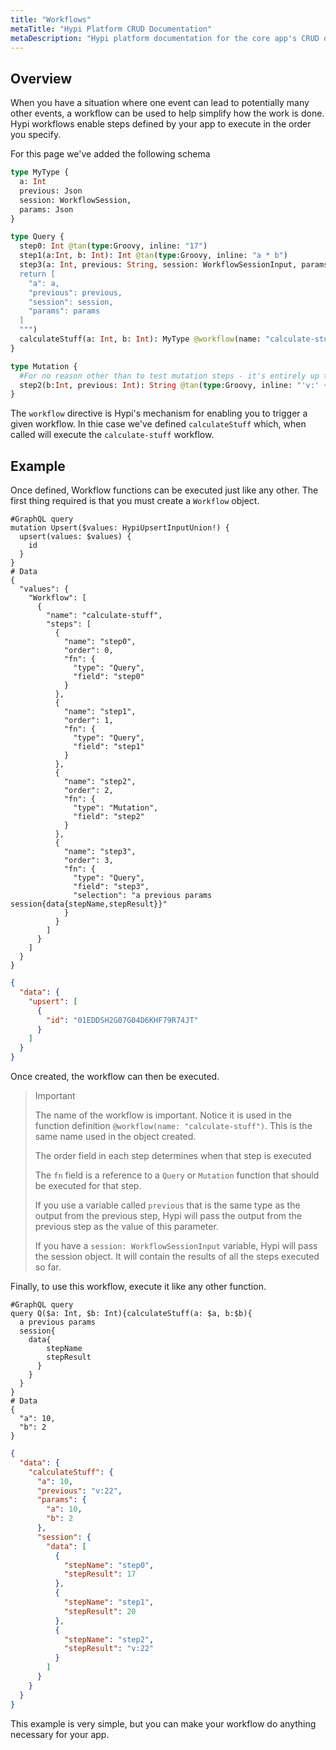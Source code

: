 ```yaml
---
title: "Workflows"
metaTitle: "Hypi Platform CRUD Documentation"
metaDescription: "Hypi platform documentation for the core app's CRUD operations generated for each app"
---
```


## Overview

When you have a situation where one event can lead to potentially many other events, a workflow can be used to help simplify how the work is done.
Hypi workflows enable steps defined by your app to execute in the order you specify.

For this page we've added the following schema

```graphql
type MyType {
  a: Int
  previous: Json
  session: WorkflowSession,
  params: Json
}

type Query {
  step0: Int @tan(type:Groovy, inline: "17")
  step1(a:Int, b: Int): Int @tan(type:Groovy, inline: "a * b")
  step3(a: Int, previous: String, session: WorkflowSessionInput, params: Json): MyType @tan(type:Groovy, inline: """
  return [
    "a": a,
    "previous": previous,
    "session": session,
    "params": params
  ]
  """)
  calculateStuff(a: Int, b: Int): MyType @workflow(name: "calculate-stuff")
}

type Mutation {
  #For no reason other than to test mutation steps - it's entirely up to the author to decide if their custom function is mutation or not
  step2(b:Int, previous: Int): String @tan(type:Groovy, inline: "'v:' + (b + previous)")
}

```

The `workflow` directive is Hypi's mechanism for enabling you to trigger a given workflow.
In thie case we've defined `calculateStuff` which, when called will execute the `calculate-stuff` workflow.

## Example

Once defined, Workflow functions can be executed just like any other.
The first thing required is that you must create a `Workflow` object.

<div className={"code-container"}>

<div className={"code-column"}>

```
#GraphQL query
mutation Upsert($values: HypiUpsertInputUnion!) {
  upsert(values: $values) {
    id
  }
}
# Data
{
  "values": {
    "Workflow": [
      {
        "name": "calculate-stuff",
        "steps": [
          {
            "name": "step0",
            "order": 0,
            "fn": {
              "type": "Query",
              "field": "step0"
            }
          },
          {
            "name": "step1",
            "order": 1,
            "fn": {
              "type": "Query",
              "field": "step1"
            }
          },
          {
            "name": "step2",
            "order": 2,
            "fn": {
              "type": "Mutation",
              "field": "step2"
            }
          },
          {
            "name": "step3",
            "order": 3,
            "fn": {
              "type": "Query",
              "field": "step3",
              "selection": "a previous params session{data{stepName,stepResult}}"
            }
          }
        ]
      }
    ]
  }
}
```
</div>
<div className={"code-column"}>

```json
{
  "data": {
    "upsert": [
      {
        "id": "01EDDSH2G07G04D6KHF79R74JT"
      }
    ]
  }
}
```
</div>

</div>

Once created, the workflow can then be executed.

> Important
>
> The name of the workflow is important. Notice it is used in the function definition `@workflow(name: "calculate-stuff")`. This is the same name used in the object created.
>
> The order field in each step determines when that step is executed
>
> The `fn` field is a reference to a `Query` or `Mutation` function that should be executed for that step.
>
> If you use a variable called `previous` that is the same type as the output from the previous step, Hypi will pass the output from the previous step as the value of this parameter.
>
> If you have a `session: WorkflowSessionInput` variable, Hypi will pass the session object. It will contain the results of all the steps executed so far.

Finally, to use this workflow, execute it like any other function.

<div className={"code-container"}>

<div className={"code-column"}>

```
#GraphQL query
query Q($a: Int, $b: Int){calculateStuff(a: $a, b:$b){
  a previous params
  session{
    data{
        stepName
        stepResult
      }
    }
  }
}
# Data
{
  "a": 10,
  "b": 2
}
```
</div>
<div className={"code-column"}>

```json
{
  "data": {
    "calculateStuff": {
      "a": 10,
      "previous": "v:22",
      "params": {
        "a": 10,
        "b": 2
      },
      "session": {
        "data": [
          {
            "stepName": "step0",
            "stepResult": 17
          },
          {
            "stepName": "step1",
            "stepResult": 20
          },
          {
            "stepName": "step2",
            "stepResult": "v:22"
          }
        ]
      }
    }
  }
}
```
</div>

</div>

This example is very simple, but you can make your workflow do anything necessary for your app.
